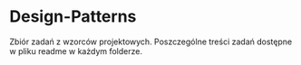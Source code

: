 # Design-Patterns

Zbiór zadań z wzorców projektowych.
Poszczególne treści zadań dostępne w pliku readme w każdym folderze.
